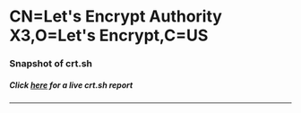# CN=Let's Encrypt Authority X3,O=Let's Encrypt,C=US
### Snapshot of crt.sh
##### Click [here](https://crt.sh/?q=Serial_03260C82E4A8D66CB8E3D399AB9D42DECDD9) for a live crt.sh report

---
